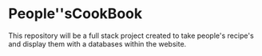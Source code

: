# People''sCookBook
This repository will be a full stack project created to take people's recipe's and display them with a databases within the website. 
